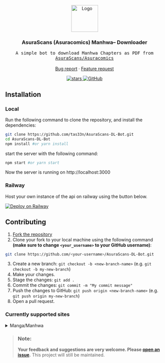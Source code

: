 <p align="center">
  <a href="https://github.com/tas33n/AsuraScans-DL-Bot">
    <img src="https://asuracomics.com/wp-content/uploads/2023/07/cropped-cropped-Group_1-1-270x270.png" alt="Logo" width="85" height="85">
  </a>

  <h3 align="center">AsuraScans (Asuracomics) Manhwa– Downloader</h3>

  <p align="center">
    <samp>A simple bot to download Manhwa Chapters as PDF from <a href="https://https://asuracomics.com/">AsuraScans/Asuracomics</a></samp>
    <br />
    <br />
    <a href="https://github.com/tas33n/AsuraScans-DL-Bot/issues/new?assignees=tas33n&labels=bug&template=bug-report.yml">Bug report</a>
    ·
    <a href="https://github.com/tas33n/AsuraScans-DL-Bot/issues/new?assignees=tas33n&labels=enhancement&template=feature-request.md">Feature request</a>
  </p>
  <p align="center">
        <a href="https://github.com/tas33n/AsuraScans-DL-Bot">
      <img src="https://img.shields.io/github/stars/tas33n/AsuraScans-DL-Bot" alt="stars">
    </a>
        <a href="https://github.com/consumet/extensions/blob/master/LICENSE">
      <img src="https://img.shields.io/github/license/consumet/extensions" alt="GitHub">
    </a>
  </p>
</p>

## Installation

### Local
Run the following command to clone the repository, and install the dependencies:

```sh
git clone https://github.com/tas33n/AsuraScans-DL-Bot.git
cd AsuraScans-DL-Bot
npm install #or yarn install
```

start the server with the following command:

```sh
npm start #or yarn start
```
Now the server is running on http://localhost:3000

### Railway
Host your own instance of the api on railway using the button below.

[![Deploy on Railway](https://railway.app/button.svg)](https://railway.app/new/template/Lg6DEp?referralCode=dv4TuD)

## Contributing
1. [Fork the repository](https://github.com/tas33n/AsuraScans-DL-Bot)
2. Clone your fork to your local machine using the following command **(make sure to change `<your_username>` to your GitHub username)**:
```sh
git clone https://github.com/<your-username>/AsuraScans-DL-Bot.git
```
3. Create a new branch: `git checkout -b <new-branch-name>` (e.g. `git checkout -b my-new-branch`)
4. Make your changes.
5. Stage the changes: `git add .`
6. Commit the changes: `git commit -m "My commit message"`
7. Push the changes to GitHub: `git push origin <new-branch-name>` (e.g. `git push origin my-new-branch`)
8. Open a pull request.

### Currently supported sites
<details>
<summary>Manga/Manhwa</summary>

- [Asuracomics](https://asuracomics.com/)
</details>

> ### Note:
> **Your feedback and suggestions are very welcome. Please [open an issue](https://github.com/tas33n/AsuraScans-DL-Bot/issues/new/choose).**
> This project will still be maintained.

